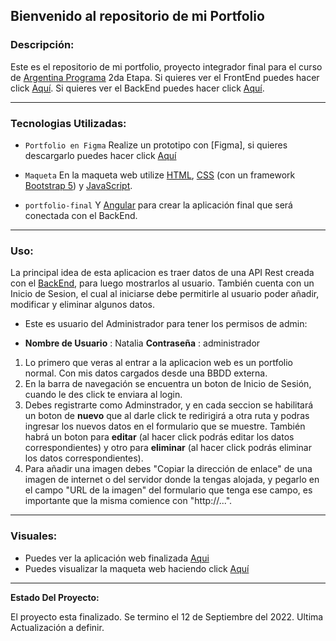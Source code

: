 ## Bienvenido al repositorio de mi Portfolio

### **Descripción:**

Este es el repositorio de mi portfolio, proyecto integrador final para el curso de [Argentina Programa](https://www.argentina.gob.ar/produccion/transformacion-digital-y-economia-del-conocimiento/argentina-programa "Argentina Programa") 2da Etapa.
Si quieres ver el FrontEnd puedes hacer click [Aquí](https://github.com/Sakuracc8/Portfolio_Natalia_Miguel/tree/main/Portfolio_Natalia_Miguel/FrontEnd "Aquí").
Si quieres ver el BackEnd puedes hacer click [Aquí](https://github.com/Sakuracc8/Portfolio_Natalia_Miguel/tree/main/Portfolio_Natalia_Miguel/Backend "Aquí").

---

### **Tecnologias Utilizadas:**

- `Portfolio en Figma` Realize un prototipo con [Figma], si quieres descargarlo puedes hacer click [Aquí](https://github.com/Sakuracc8/Portfolio_Natalia_Miguel/tree/main/Prototipo%20en%20figma%20portfolio%20Natalia%20Miguel)

- `Maqueta` En la maqueta web utilize [HTML](https://developer.mozilla.org/en-US/docs/Web/HTML "HTML"), [CSS](https://developer.mozilla.org/en-US/docs/Web/CSS "CSS") (con un framework [Bootstrap 5](https://getbootstrap.com/docs/5.0/getting-started/introduction/ "Bootstrap 5")) y [JavaScript](https://developer.mozilla.org/en-US/docs/Web/JavaScript "JavaScript").

- `portfolio-final` Y [Angular](https://angular.io/ "Angular") para crear la aplicación final que será conectada con el BackEnd.

---

### **Uso:**

La principal idea de esta aplicacion es traer datos de una API Rest creada con el [BackEnd](https://github.com/Sakuracc8/Portfolio_Natalia_Miguel/tree/main/Portfolio_Natalia_Miguel/Backend "BackEnd"), para luego mostrarlos al usuario.
También cuenta con un Inicio de Sesion, el cual al iniciarse debe permitirle al usuario poder añadir, modificar y eliminar algunos datos.

- Este es usuario del Administrador para tener los permisos de admin:

- **Nombre de Usuario** : Natalia
  **Contraseña** : administrador

1. Lo primero que veras al entrar a la aplicacion web es un portfolio normal. Con mis datos cargados desde una BBDD externa.
2. En la barra de navegación se encuentra un boton de Inicio de Sesión, cuando le des click te enviara al login.
3. Debes registrarte como Adminstrador, y en cada seccion se habilitará un boton de **nuevo** que al darle click te redirigirá a otra ruta y podras ingresar los nuevos datos en el formulario que se muestre. También habrá un boton para **editar** (al hacer click podrás editar los datos correspondientes) y otro para **eliminar** (al hacer click podrás eliminar los datos correspondientes).
4. Para añadir una imagen debes "Copiar la dirección de enlace" de una imagen de internet o del servidor donde la tengas alojada, y pegarlo en el campo "URL de la imagen" del formulario que tenga ese campo, es importante que la misma comience con "http://...".

---

### **Visuales:**

- Puedes ver la aplicación web finalizada [Aqui](URL "Aqui")
- Puedes visualizar la maqueta web haciendo click [Aquí](URL "Aquí")

---

**Estado Del Proyecto:**

El proyecto esta finalizado. Se termino el 12 de Septiembre del 2022.
Ultima Actualización a definir.
